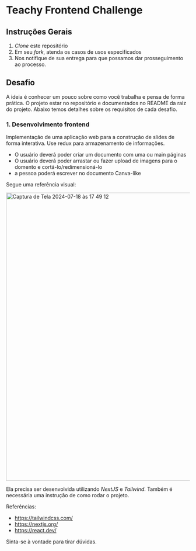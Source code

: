 # Teachy Frontend Challenge

## Instruções Gerais

1. *Clone* este repositório
2. Em seu *fork*, atenda os casos de usos especificados
3. Nos notifique de sua entrega para que possamos dar prosseguimento ao processo.

## Desafio

A ideia é conhecer um pouco sobre como você trabalha e pensa de forma prática. O projeto estar no repositório e documentados no README da raiz do projeto. Abaixo temos detalhes sobre os requisitos de cada desafio.


### 1. Desenvolvimento frontend

Implementação de uma aplicação web para a construção de slides de forma interativa. Use redux para armazenamento de informações.

- O usuário deverá poder criar um documento com uma ou main páginas
- O usuário deverá poder arrastar ou fazer upload de imagens para o domento e cortá-lo/redimensioná-lo
- a pessoa poderá escrever no documento Canva-like

Segue uma referência visual:

<img width="789" alt="Captura de Tela 2024-07-18 às 17 49 12" src="https://static-cse.canva.com/blob/1344486/feature_StockImages_how-to2x.03f6bd98.jpg">

Ela precisa ser desenvolvida utilizando *NextJS* e *Tailwind*. Também é necessária uma instrução de como rodar o projeto.

Referências:
 - https://tailwindcss.com/
 - https://nextjs.org/
 - https://react.dev/

Sinta-se à vontade para tirar dúvidas.
